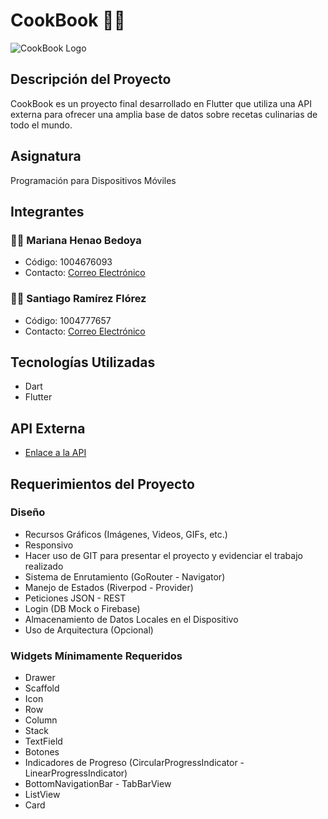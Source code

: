 # CookBook 📙🥄

![CookBook Logo](link/to/logo.png)

## Descripción del Proyecto
CookBook es un proyecto final desarrollado en Flutter que utiliza una API externa para ofrecer una amplia base de datos sobre recetas culinarias de todo el mundo.

## Asignatura
Programación para Dispositivos Móviles

## Integrantes
### 👩🏻 Mariana Henao Bedoya
- Código: 1004676093
- Contacto: [Correo Electrónico](m.henao5@utp.edu.co)

### 🧒🏻 Santiago Ramírez Flórez
- Código: 1004777657
- Contacto: [Correo Electrónico](santiago.ramirez7@utp.edu.co)

## Tecnologías Utilizadas
- Dart
- Flutter

## API Externa
- [Enlace a la API](https://www.example.com/api)

## Requerimientos del Proyecto

### Diseño
- Recursos Gráficos (Imágenes, Videos, GIFs, etc.)
- Responsivo
- Hacer uso de GIT para presentar el proyecto y evidenciar el trabajo realizado
- Sistema de Enrutamiento (GoRouter - Navigator)
- Manejo de Estados (Riverpod - Provider)
- Peticiones JSON - REST
- Login (DB Mock o Firebase)
- Almacenamiento de Datos Locales en el Dispositivo
- Uso de Arquitectura (Opcional)

### Widgets Mínimamente Requeridos
- Drawer 
- Scaffold
- Icon
- Row
- Column
- Stack
- TextField
- Botones
- Indicadores de Progreso (CircularProgressIndicator - LinearProgressIndicator)
- BottomNavigationBar - TabBarView
- ListView
- Card

